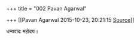 +++
title = "002 Pavan Agarwal"

+++
[[Pavan Agarwal	2015-10-23, 20:21:15 [Source](https://groups.google.com/g/samskrita/c/OWFgGRjJ8FM)]]



धन्यवादः महोदय।

